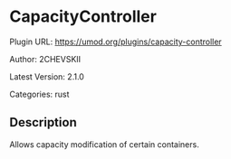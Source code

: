 # CapacityController

Plugin URL: https://umod.org/plugins/capacity-controller

Author: 2CHEVSKII

Latest Version: 2.1.0

Categories: rust

## Description

Allows capacity modification of certain containers.
